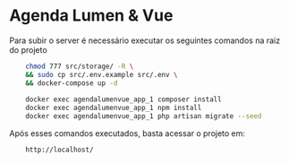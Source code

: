 # Agenda Lumen & Vue
Para subir o server é necessário executar os seguintes comandos na raiz do projeto
``` bash
    chmod 777 src/storage/ -R \ 
    && sudo cp src/.env.example src/.env \ 
    && docker-compose up -d 
    
    docker exec agendalumenvue_app_1 composer install 
    docker exec agendalumenvue_app_1 npm install 
    docker exec agendalumenvue_app_1 php artisan migrate --seed
```
Após esses comandos executados, basta acessar o projeto em:
```
    http://localhost/
```
